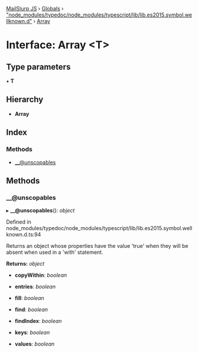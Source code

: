 [MailSlurp JS](../README.md) › [Globals](../globals.md) › ["node_modules/typedoc/node_modules/typescript/lib/lib.es2015.symbol.wellknown.d"](../modules/_node_modules_typedoc_node_modules_typescript_lib_lib_es2015_symbol_wellknown_d_.md) › [Array](_node_modules_typedoc_node_modules_typescript_lib_lib_es2015_symbol_wellknown_d_.array.md)

# Interface: Array <**T**>

## Type parameters

▪ **T**

## Hierarchy

* **Array**

## Index

### Methods

* [__@unscopables](_node_modules_typedoc_node_modules_typescript_lib_lib_es2015_symbol_wellknown_d_.array.md#__@unscopables)

## Methods

###  __@unscopables

▸ **__@unscopables**(): *object*

Defined in node_modules/typedoc/node_modules/typescript/lib/lib.es2015.symbol.wellknown.d.ts:94

Returns an object whose properties have the value 'true'
when they will be absent when used in a 'with' statement.

**Returns:** *object*

* **copyWithin**: *boolean*

* **entries**: *boolean*

* **fill**: *boolean*

* **find**: *boolean*

* **findIndex**: *boolean*

* **keys**: *boolean*

* **values**: *boolean*
